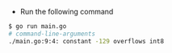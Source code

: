 - Run the following command


```bash
$ go run main.go
# command-line-arguments
./main.go:9:4: constant -129 overflows int8
```